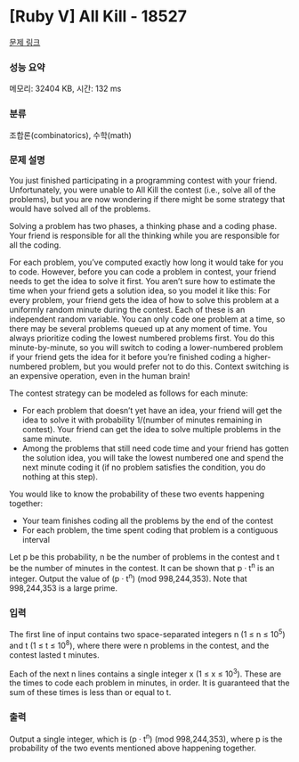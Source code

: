 # [Ruby V] All Kill - 18527 

[문제 링크](https://www.acmicpc.net/problem/18527) 

### 성능 요약

메모리: 32404 KB, 시간: 132 ms

### 분류

조합론(combinatorics), 수학(math)

### 문제 설명

<p>You just finished participating in a programming contest with your friend. Unfortunately, you were unable to All Kill the contest (i.e., solve all of the problems), but you are now wondering if there might be some strategy that would have solved all of the problems.</p>

<p>Solving a problem has two phases, a thinking phase and a coding phase. Your friend is responsible for all the thinking while you are responsible for all the coding.</p>

<p>For each problem, you’ve computed exactly how long it would take for you to code. However, before you can code a problem in contest, your friend needs to get the idea to solve it first. You aren’t sure how to estimate the time when your friend gets a solution idea, so you model it like this: For every problem, your friend gets the idea of how to solve this problem at a uniformly random minute during the contest. Each of these is an independent random variable. You can only code one problem at a time, so there may be several problems queued up at any moment of time. You always prioritize coding the lowest numbered problems first. You do this minute-by-minute, so you will switch to coding a lower-numbered problem if your friend gets the idea for it before you’re finished coding a higher-numbered problem, but you would prefer not to do this. Context switching is an expensive operation, even in the human brain!</p>

<p>The contest strategy can be modeled as follows for each minute:</p>

<ul>
	<li>For each problem that doesn’t yet have an idea, your friend will get the idea to solve it with probability 1/(number of minutes remaining in contest). Your friend can get the idea to solve multiple problems in the same minute.</li>
	<li>Among the problems that still need code time and your friend has gotten the solution idea, you will take the lowest numbered one and spend the next minute coding it (if no problem satisfies the condition, you do nothing at this step).</li>
</ul>

<p>You would like to know the probability of these two events happening together:</p>

<ul>
	<li>Your team finishes coding all the problems by the end of the contest</li>
	<li>For each problem, the time spent coding that problem is a contiguous interval</li>
</ul>

<p>Let p be this probability, n be the number of problems in the contest and t be the number of minutes in the contest. It can be shown that p · t<sup>n</sup> is an integer. Output the value of (p · t<sup>n</sup>) (mod 998,244,353). Note that 998,244,353 is a large prime.</p>

### 입력 

 <p>The first line of input contains two space-separated integers n (1 ≤ n ≤ 10<sup>5</sup>) and t (1 ≤ t ≤ 10<sup>8</sup>), where there were n problems in the contest, and the contest lasted t minutes.</p>

<p>Each of the next n lines contains a single integer x (1 ≤ x ≤ 10<sup>3</sup>). These are the times to code each problem in minutes, in order. It is guaranteed that the sum of these times is less than or equal to t.</p>

### 출력 

 <p>Output a single integer, which is (p · t<sup>n</sup>) (mod 998,244,353), where p is the probability of the two events mentioned above happening together.</p>

